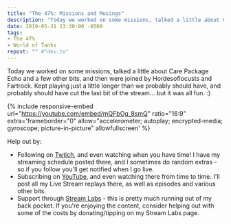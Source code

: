 ```yaml
---
title: "The 47%: Missions and Musings"
description: "Today we worked on some missions, talked a little about Care Package Echo and a few other bits, and then were joined by Hordesoflocusts and Fartrock."
date: 2019-05-31 23:30:00 -0500
tags:
- The 47%
- World of Tanks
repost: "" #"dev.to"
---
```


Today we worked on some missions, talked a little about Care Package Echo and a few other bits, and then were joined by Hordesoflocusts and Fartrock. Kept playing just a little longer than we probably should have, and probably should have cut the last bit of the stream&hellip; but it was all fun. :)

<!--more-->

{% include responsive-embed url="https://youtube.com/embed/mQFbOg_8smQ" ratio="16:9" extra='frameborder="0" allow="accelerometer; autoplay; encrypted-media; gyroscope; picture-in-picture" allowfullscreen' %}

Help out by:
 * Following on [Twtich](https://twitch.tv/AnonJr_Live), and even watching when you have time! I have my streaming schedule posted there, and I sometimes do random extras - so if you follow you'll get notified when I go live.
 * Subscribing on [YouTube](http://www.youtube.com/channel/UCXafqhKHbkSUIrq0LAuu0tw), and even watching there from time to time. I'll post all my Live Stream replays there, as well as episodes and various other bits.
 * Support through [Stream Labs](https://streamlabs.com/anonjr_live) - this is pretty much running out of my back pocket. If you're enjoying the content, consider helping out with some of the costs by donating/tipping on my Stream Labs page.